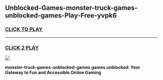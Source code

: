 
## Unblocked-Games-monster-truck-games-unblocked-games-Play-Free-yvpk6
<h3>
<a href="https://premium76.site?title=monster-truck-games-unblocked-games&ref=15A">CLICK TO PLAY</a></h3>
<hr>

<h3>
<a href="https://premium76.site?title=monster-truck-games-unblocked-games&ref=15A">CLICK 2 PLAY</a>
  
</h3>

<a href="https://premium76.site?title=monster-truck-games-unblocked-games&ref=15A"><img src="https://clearcache.store/games.png"></a>


**monster-truck-games-unblocked-games games unblocked: Your Gateway to Fun and Accessible Online Gaming**

